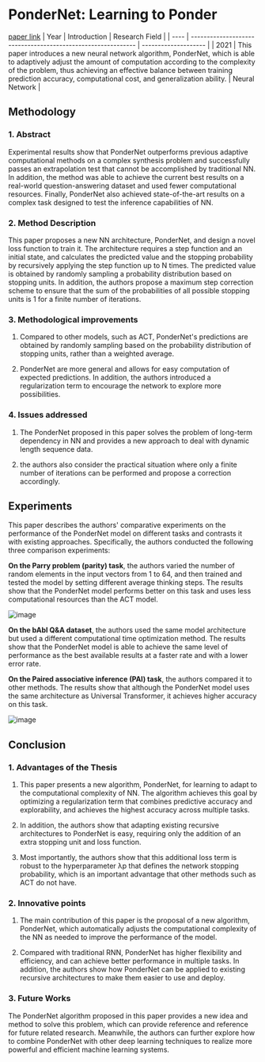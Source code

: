 # PonderNet: Learning to Ponder
[paper link](https://arxiv.org/pdf/2107.05407) 
| Year | Introduction                                                         | Research Field                 |
| ---- | ------------------------------------------------------------ | -------------------- |
| 2021 | This paper introduces a new neural network algorithm, PonderNet, which is able to adaptively adjust the amount of computation according to the complexity of the problem, thus achieving an effective balance between training prediction accuracy, computational cost, and generalization ability.         |  Neural Network         |

## Methodology

### 1. Abstract
Experimental results show that PonderNet outperforms previous adaptive computational methods on a complex synthesis problem and successfully passes an extrapolation test that cannot be accomplished by traditional NN. In addition, the method was able to achieve the current best results on a real-world question-answering dataset and used fewer computational resources. Finally, PonderNet also achieved state-of-the-art results on a complex task designed to test the inference capabilities of NN.

### 2. Method Description 
This paper proposes a new NN architecture, PonderNet, and design a novel loss function to train it. The architecture requires a step function and an initial state, and calculates the predicted value and the stopping probability by recursively applying the step function up to N times. The predicted value is obtained by randomly sampling a probability distribution based on stopping units. In addition, the authors propose a maximum step correction scheme to ensure that the sum of the probabilities of all possible stopping units is 1 for a finite number of iterations.

### 3. Methodological improvements
  1. Compared to other models, such as ACT, PonderNet's predictions are obtained by randomly sampling based on the probability distribution of stopping units, rather than a weighted average.
  
  2. PonderNet are more general and allows for easy computation of expected predictions. In addition, the authors introduced a regularization term to encourage the network to explore more possibilities.

### 4. Issues addressed 
  1. The PonderNet proposed in this paper solves the problem of long-term dependency in NN and provides a new approach to deal with dynamic length sequence data.
  
  2. the authors also consider the practical situation where only a finite number of iterations can be performed and propose a correction accordingly.

## Experiments
This paper describes the authors' comparative experiments on the performance of the PonderNet model on different tasks and contrasts it with existing approaches. Specifically, the authors conducted the following three comparison experiments:

**On the Parry problem (parity) task**, the authors varied the number of random elements in the input vectors from 1 to 64, and then trained and tested the model by setting different average thinking steps. The results show that the PonderNet model performs better on this task and uses less computational resources than the ACT model.

![image](https://github.com/user-attachments/assets/e4912a3c-a54f-4856-a896-600f8f69f21d)

**On the bAbI Q&A dataset**, the authors used the same model architecture but used a different computational time optimization method. The results show that the PonderNet model is able to achieve the same level of performance as the best available results at a faster rate and with a lower error rate.

**On the Paired associative inference (PAI) task**, the authors compared it to other methods. The results show that although the PonderNet model uses the same architecture as Universal Transformer, it achieves higher accuracy on this task.

![image](https://github.com/user-attachments/assets/78eae5b4-d8b2-4964-be91-527bcc6b0f77)
 
## Conclusion

### 1. Advantages of the Thesis
  1. This paper presents a new algorithm, PonderNet, for learning to adapt to the computational complexity of NN. The algorithm achieves this goal by optimizing a regularization term that combines predictive accuracy and explorability, and achieves the highest accuracy across multiple tasks.
  
  2. In addition, the authors show that adapting existing recursive architectures to PonderNet is easy, requiring only the addition of an extra stopping unit and loss function.
  
  3. Most importantly, the authors show that this additional loss term is robust to the hyperparameter λp that defines the network stopping probability, which is an important advantage that other methods such as ACT do not have.

### 2. Innovative points
  1. The main contribution of this paper is the proposal of a new algorithm, PonderNet, which automatically adjusts the computational complexity of the NN as needed to improve the performance of the model.
  
  2. Compared with traditional RNN, PonderNet has higher flexibility and efficiency, and can achieve better performance in multiple tasks. In addition, the authors show how PonderNet can be applied to existing recursive architectures to make them easier to use and deploy.
     
### 3. Future Works
The PonderNet algorithm proposed in this paper provides a new idea and method to solve this problem, which can provide reference and reference for future related research. Meanwhile, the authors can further explore how to combine PonderNet with other deep learning techniques to realize more powerful and efficient machine learning systems.  
